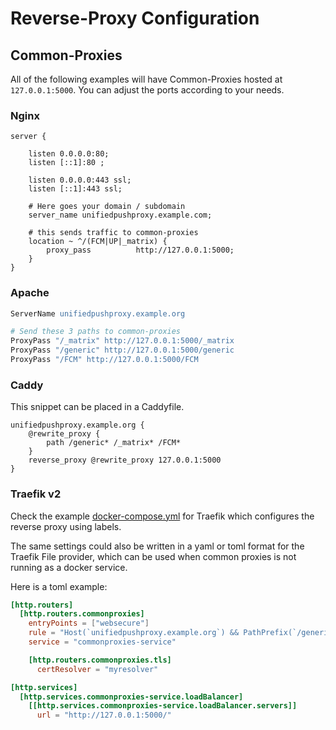 # Reverse-Proxy Configuration

## Common-Proxies

All of the following examples will have Common-Proxies hosted at `127.0.0.1:5000`. You can adjust the ports according to your needs.

### Nginx

```nginx
server {

	listen 0.0.0.0:80;
	listen [::1]:80 ;
	
	listen 0.0.0.0:443 ssl;
	listen [::1]:443 ssl;

	# Here goes your domain / subdomain
	server_name unifiedpushproxy.example.com;

	# this sends traffic to common-proxies
	location ~ ^/(FCM|UP|_matrix) {	
		proxy_pass			http://127.0.0.1:5000;
	}
}
```

### Apache

```apache
ServerName unifiedpushproxy.example.org

# Send these 3 paths to common-proxies
ProxyPass "/_matrix" http://127.0.0.1:5000/_matrix
ProxyPass "/generic" http://127.0.0.1:5000/generic
ProxyPass "/FCM" http://127.0.0.1:5000/FCM
```

### Caddy

This snippet can be placed in a Caddyfile.
```caddy
unifiedpushproxy.example.org {
    @rewrite_proxy {
        path /generic* /_matrix* /FCM*
    }
    reverse_proxy @rewrite_proxy 127.0.0.1:5000
}
```

### Traefik v2

Check the example [docker-compose.yml](./docker-compose-traefik.yml) for Traefik which configures the reverse proxy using labels.

The same settings could also be written in a yaml or toml format for the Traefik File provider, which can be used when common proxies is not running as a docker service.

Here is a toml example:

```toml
[http.routers]
  [http.routers.commonproxies]
    entryPoints = ["websecure"]
    rule = "Host(`unifiedpushproxy.example.org`) && PathPrefix(`/generic`, `/FCM`, `/_matrix`)"
    service = "commonproxies-service"

    [http.routers.commonproxies.tls]
      certResolver = "myresolver"

[http.services]
  [http.services.commonproxies-service.loadBalancer]
    [[http.services.commonproxies-service.loadBalancer.servers]]
      url = "http://127.0.0.1:5000/"
```
